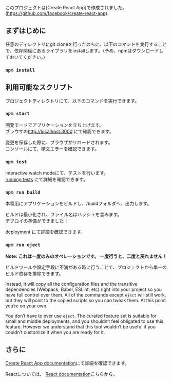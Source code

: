 このプロジェクトは[Create React App]で作成されました。(https://github.com/facebook/create-react-app).

## まずはじめに

任意のディレクトリにgit cloneを行ったのちに、以下のコマンドを実行することで、依存関係にあるライブラリをinstallします。（予め、npmはダウンロードしておいてください。）

### `npm install`

## 利用可能なスクリプト

プロジェクトディレクトリにて、以下のコマンドを実行できます。

### `npm start`

開発モードでアプリケーションを立ち上げます。<br>
ブラウザの[http://localhost:3000](http://localhost:3000) にて確認できます。

変更を保存した際に、ブラウザがリロードされます。<br>
コンソールにて、構文エラーを確認できます。

### `npm test`

interactive watch modeにて、テストを行います。<br>
[running tests](https://facebook.github.io/create-react-app/docs/running-tests) にて詳細を確認できます。

### `npm run build`

本番用にアプリケーションをビルドし、/buildフォルダへ、出力します。<br>

ビルドは最小化され、ファイル名はハッシュを含みます。<br>
デプロイの準備ができました！

[deployment](https://facebook.github.io/create-react-app/docs/deployment) にて詳細を確認できます。

### `npm run eject`

**Note: これは一度のみのオペレーションです。 一度行うと、二度と戻れません！**

ビルドツールや設定手段に不満がある時に行うことで、プロジェクトから単一のビルド依存を排除できます。

Instead, it will copy all the configuration files and the transitive dependencies (Webpack, Babel, ESLint, etc) right into your project so you have full control over them. All of the commands except `eject` will still work, but they will point to the copied scripts so you can tweak them. At this point you’re on your own.

You don’t have to ever use `eject`. The curated feature set is suitable for small and middle deployments, and you shouldn’t feel obligated to use this feature. However we understand that this tool wouldn’t be useful if you couldn’t customize it when you are ready for it.

## さらに

 [Create React App documentation](https://facebook.github.io/create-react-app/docs/getting-started)にて詳細を確認できます。

Reactについては、 [React documentation](https://reactjs.org/)こちらから。
